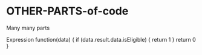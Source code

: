 # OTHER-PARTS-of-code
Many many parts

Expression
function(data) {
  if (data.result.data.isEligible) {
    return 1
  }
  return 0
}
